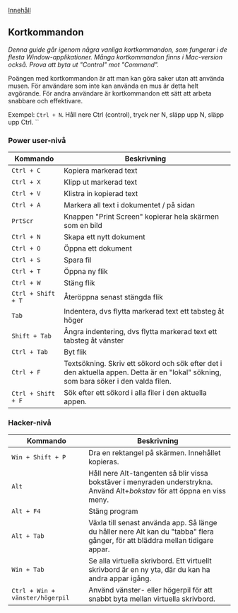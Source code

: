 [Innehåll](../README.md)

## Kortkommandon

*Denna guide går igenom några vanliga kortkommandon, som fungerar i de flesta Window-applikationer. Många kortkommandon finns i Mac-version också. Prova att byta ut "Control" mot "Command".*

Poängen med kortkommandon är att man kan göra saker utan att använda musen. För användare som inte kan använda en mus är detta helt avgörande. För andra användare är kortkommandon ett sätt att arbeta snabbare och effektivare.

Exempel: `Ctrl + N`. Håll nere Ctrl (control), tryck ner N, släpp upp N, släpp upp Ctrl.
``

### Power user-nivå
|Kommando |Beskrivning |
|---------|------------|
|`Ctrl + C` |Kopiera markerad text
|`Ctrl + X` |Klipp ut markerad text
|`Ctrl + V` |Klistra in kopierad text
|`Ctrl + A` |Markera all text i dokumentet / på sidan
|`PrtScr`   |Knappen "Print Screen" kopierar hela skärmen som en bild
|`Ctrl + N` |Skapa ett nytt dokument
|`Ctrl + O` |Öppna ett dokument
|`Ctrl + S` |Spara fil
|`Ctrl + T` |Öppna ny flik
|`Ctrl + W` |Stäng flik
|`Ctrl + Shift + T` |Återöppna senast stängda flik
|`Tab` |Indentera, dvs flytta markerad text ett tabsteg åt höger
|`Shift + Tab` |Ångra indentering, dvs flytta markerad text ett tabsteg åt vänster
|`Ctrl + Tab` |Byt flik
|`Ctrl + F` |Textsökning. Skriv ett sökord och sök efter det i den aktuella appen. Detta är en "lokal" sökning, som bara söker i den valda filen.
|`Ctrl + Shift + F` |Sök efter ett sökord i alla filer i den aktuella appen.


### Hacker-nivå

|Kommando |Beskrivning |
|---------|------------|
|`Win + Shift + P` |Dra en rektangel på skärmen. Innehållet kopieras. |
|`Alt`             |Håll nere Alt-tangenten så blir vissa bokstäver i menyraden understrykna. Använd Alt+*bokstav* för att öppna en viss meny. |
|`Alt + F4`        |Stäng program |
|`Alt + Tab`       |Växla till senast använda app. Så länge du håller nere Alt kan du "tabba" flera gånger, för att bläddra mellan tidigare appar. |
|`Win + Tab`       |Se alla virtuella skrivbord. Ett virtuellt skrivbord är en ny yta, där du kan ha andra appar igång. |
|`Ctrl + Win + vänster/högerpil` |Använd vänster- eller högerpil för att snabbt byta mellan virtuella skrivbord. |
